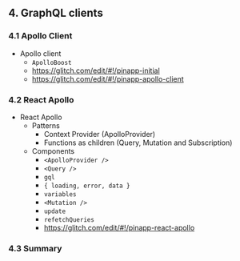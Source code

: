 ## 4. GraphQL clients

### 4.1 Apollo Client

* Apollo client
  * `ApolloBoost`
  * https://glitch.com/edit/#!/pinapp-initial
  * https://glitch.com/edit/#!/pinapp-apollo-client

### 4.2 React Apollo

* React Apollo
  * Patterns
    * Context Provider (ApolloProvider)
    * Functions as children (Query, Mutation and Subscription)
  * Components
    * `<ApolloProvider />`
    * `<Query />`
    * `gql`
    * `{ loading, error, data }`
    * `variables`
    * `<Mutation />`
    * `update`
    * `refetchQueries`
    * https://glitch.com/edit/#!/pinapp-react-apollo

### 4.3 Summary

